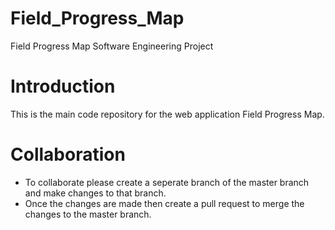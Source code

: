 # Field_Progress_Map
Field Progress Map Software Engineering Project

# Introduction

This is the main code repository for the web application Field Progress Map. 

# Collaboration
 - To collaborate please create a seperate branch of the master branch and make changes to that branch.
 - Once the changes are made then create a pull request to merge the changes to the master branch.
